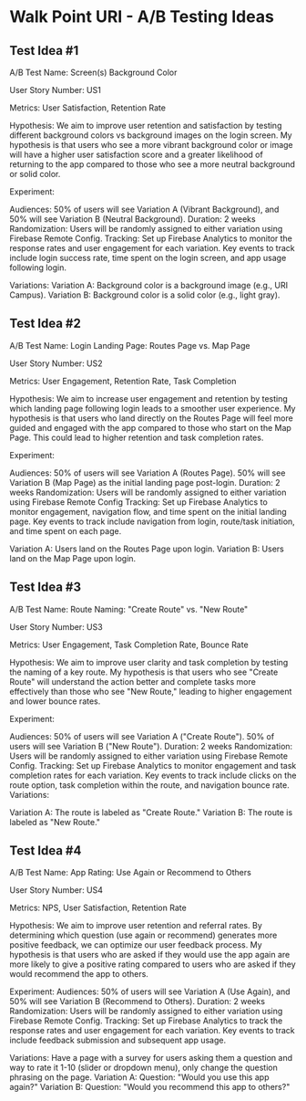 # Walk Point URI - A/B Testing Ideas

## Test Idea #1
A/B Test Name: Screen(s) Background Color

User Story Number: US1

Metrics: User Satisfaction, Retention Rate

Hypothesis: We aim to improve user retention and satisfaction by testing different background colors vs background images on the login screen. My hypothesis is that users who see a more vibrant background color or image will have a higher user satisfaction score and a greater likelihood of returning to the app compared to those who see a more neutral background or solid color.

Experiment:

Audiences: 50% of users will see Variation A (Vibrant Background), and 50% will see Variation B (Neutral Background).
Duration: 2 weeks
Randomization: Users will be randomly assigned to either variation using Firebase Remote Config.
Tracking: Set up Firebase Analytics to monitor the response rates and user engagement for each variation. Key events to track include login success rate, time spent on the login screen, and app usage following login.

Variations:
Variation A: Background color is a background image (e.g., URI Campus).
Variation B: Background color is a solid color (e.g., light gray).

## Test Idea #2
A/B Test Name: Login Landing Page: Routes Page vs. Map Page

User Story Number: US2

Metrics: User Engagement, Retention Rate, Task Completion

Hypothesis: We aim to increase user engagement and retention by testing which landing page following login leads to a smoother user experience. My hypothesis is that users who land directly on the Routes Page will feel more guided and engaged with the app compared to those who start on the Map Page. This could lead to higher retention and task completion rates.

Experiment:

Audiences:
50% of users will see Variation A (Routes Page).
50% will see Variation B (Map Page) as the initial landing page post-login.
Duration: 2 weeks
Randomization: Users will be randomly assigned to either variation using Firebase Remote Config
Tracking: Set up Firebase Analytics to monitor engagement, navigation flow, and time spent on the initial landing page. Key events to track include navigation from login, route/task initiation, and time spent on each page.

Variation A: Users land on the Routes Page upon login.
Variation B: Users land on the Map Page upon login.

## Test Idea #3
A/B Test Name: Route Naming: "Create Route" vs. "New Route"

User Story Number: US3

Metrics: User Engagement, Task Completion Rate, Bounce Rate

Hypothesis:
We aim to improve user clarity and task completion by testing the naming of a key route. My hypothesis is that users who see "Create Route" will understand the action better and complete tasks more effectively than those who see "New Route," leading to higher engagement and lower bounce rates.

Experiment:

Audiences:
50% of users will see Variation A ("Create Route").
50% of users will see Variation B ("New Route").
Duration: 2 weeks
Randomization: Users will be randomly assigned to either variation using Firebase Remote Config.
Tracking: Set up Firebase Analytics to monitor engagement and task completion rates for each variation. Key events to track include clicks on the route option, task completion within the route, and navigation bounce rate.
Variations:

Variation A: The route is labeled as "Create Route."
Variation B: The route is labeled as "New Route."

## Test Idea #4
A/B Test Name: App Rating: Use Again or Recommend to Others

User Story Number: US4

Metrics: NPS, User Satisfaction, Retention Rate

Hypothesis: We aim to improve user retention and referral rates. By determining which question (use again or recommend) generates more positive feedback, we can optimize our user feedback process. My hypothesis is that users who are asked if they would use the app again are more likely to give a positive rating compared to users who are asked if they would recommend the app to others. 

Experiment:
  Audiences: 50% of users will see Variation A (Use Again), and 50% will see Variation B (Recommend to Others).
  Duration: 2 weeks
  Randomization: Users will be randomly assigned to either variation using Firebase Remote Config.
  Tracking: Set up Firebase Analytics to track the response rates and user engagement for each variation. Key events to track include feedback submission and subsequent app usage.

Variations: 
  Have a page with a survey for users asking them a question and way to rate it 1-10 (slider or dropdown menu), only change the question phrasing on the page.
    Variation A: Question: "Would you use this app again?"
    Variation B: Question: "Would you recommend this app to others?"
